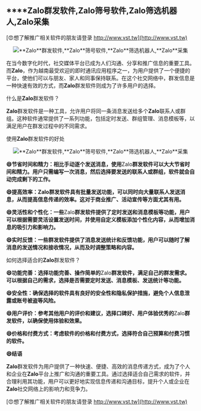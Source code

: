 ## ****Zalo**群发软件,**Zalo**筛号软件,**Zalo**筛选机器人,**Zalo**采集**

[😍想了解推广相关软件的朋友请登录 http://www.vst.tw](http://www.vst.tw)

 <center><img src="https://vst.tw/MP4/tuiguang/png/0.png" alt="**Zalo**群发软件,**Zalo**筛号软件,**Zalo**筛选机器人,**Zalo**采集"></center>

在当今数字化时代，社交媒体平台已成为人们沟通、分享和推广信息的重要工具。而**Zalo**，作为越南最受欢迎的即时通讯应用程序之一，为用户提供了一个便捷的平台，使他们可以与朋友、家人和同事保持联系。在这个社交网络中，群发信息是一种快速有效的方式，而**Zalo**群发软件则成为了许多用户的选择。

什么是**Zalo**群发软件？

**Zalo**群发软件是一种工具，允许用户将同一条消息发送给多个**Zalo**联系人或群组。这种软件通常提供了一系列功能，包括定时发送、群组管理、消息模板等，以满足用户在群发过程中的不同需求。

使用**Zalo**群发软件的好处

 <center><img src="https://vst.tw/MP4/tuiguang/png/1.png" alt="**Zalo**群发软件,**Zalo**筛号软件,**Zalo**筛选机器人,**Zalo**采集"></center>

**😄节省时间和精力：相比手动逐个发送消息，使用**Zalo**群发软件可以大大节省时间和精力。用户只需编写一次消息，然后选择要发送的联系人或群组，软件就会自动完成剩下的工作。**

**😄提高效率：**Zalo**群发软件具有批量发送功能，可以同时向大量联系人发送消息，从而提高信息传递的效率。这对于商业推广、活动宣传等方面尤其有用。**

**😄灵活性和个性化：一些**Zalo**群发软件提供了定时发送和消息模板等功能，用户可以根据需要灵活设置发送时间，并使用自定义模板添加个性化内容，从而增加消息的吸引力和影响力。**

**😄实时反馈：一些群发软件提供了消息发送统计和反馈功能，用户可以随时了解消息的发送情况和接收情况，从而及时调整策略和内容。**

如何选择适合的**Zalo**群发软件？

**😄功能完善：选择功能完善、操作简单的**Zalo**群发软件，满足自己的群发需求。可以根据自己的需求，选择是否需要定时发送、消息模板、发送统计等功能。**

**😄安全性：确保选择的软件具有良好的安全性和隐私保护措施，避免个人信息泄露或账号被盗等风险。**

**😄用户评价：参考其他用户的评价和建议，选择口碑好、用户体验优秀的**Zalo**群发软件，以确保使用体验和效果。**

**😄价格和付费方式：考虑软件的价格和付费方式，选择符合自己预算和付费习惯的软件。**

**😄结语**

**Zalo**群发软件为用户提供了一种快速、便捷、高效的消息传递方式，成为了个人和企业在**Zalo**平台上推广和沟通的重要工具。通过选择适合自己需求的软件，并合理利用其功能，用户可以更好地实现信息传递和沟通目标，提升个人或企业在**Zalo**社交网络上的影响力和竞争力。

[😍想了解推广相关软件的朋友请登录 http://www.vst.tw](http://www.vst.tw)



